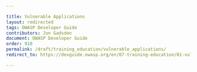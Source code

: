 ```yaml
---

title: Vulnerable Applications
layout: redirected
tags: OWASP Developer Guide
contributors: Jon Gadsden
document: OWASP Developer Guide
order: 910
permalink: /draft/training_education/vulnerable_applications/
redirect_to: https://devguide.owasp.org/en/07-training-education/01-vulnerable-apps/

---
```

